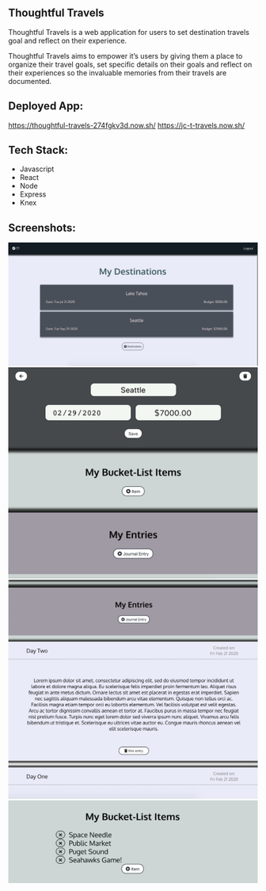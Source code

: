 ## Thoughtful Travels
Thoughtful Travels is a web application for users to set destination travels goal and reflect on their experience. 

Thoughtful Travels aims to empower it’s users by giving them a place to organize their travel goals, set specific details on their goals and reflect on their experiences so the invaluable memories from their travels are documented.

## Deployed App: 
https://thoughtful-travels-274fgkv3d.now.sh/
https://jc-t-travels.now.sh/

## Tech Stack:
- Javascript
- React
- Node
- Express
- Knex

## Screenshots: 
![](images/destination-list-view.png)
![](images/destination-view.png)
![](images/entries-view.png)
![](images/items-view.png)
